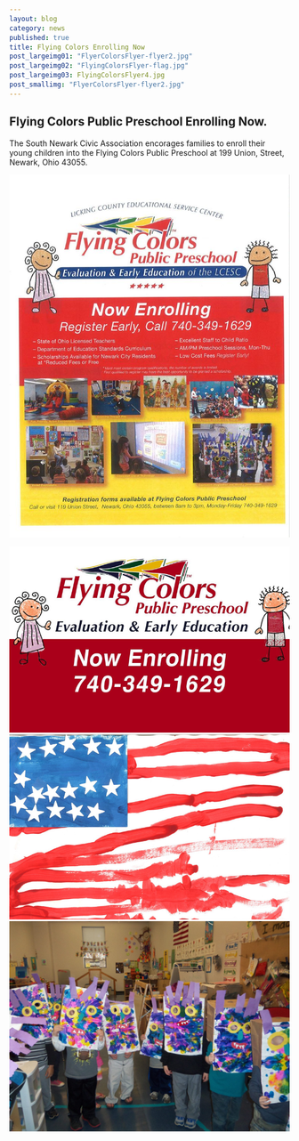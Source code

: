 ```yaml
---
layout: blog
category: news
published: true
title: Flying Colors Enrolling Now
post_largeimg01: "FlyerColorsFlyer-flyer2.jpg"
post_largeimg02: "FlyingColorsFlyer-flag.jpg"
post_largeimg03: FlyingColorsFlyer4.jpg
post_smallimg: "FlyerColorsFlyer-flyer2.jpg"
---
```


## Flying Colors Public Preschool Enrolling Now.
The South Newark Civic Association encorages families to enroll their young children into the Flying Colors Public Preschool at 199 Union, Street, Newark, Ohio 43055.

![FlyingColorsFlyer.jpg](/public/images/FlyingColorsFlyer.jpg)

![FlyingColorsFlyer-flyer2.jpg](/public/images/FlyingColorsFlyer-flyer2.jpg)
![FlyingColorsFlyer-flag.jpg](/public/images/FlyingColorsFlyer-flag.jpg)
![FlyingColorsFlyer4.jpg](/public/images/FlyingColorsFlyer4.jpg)